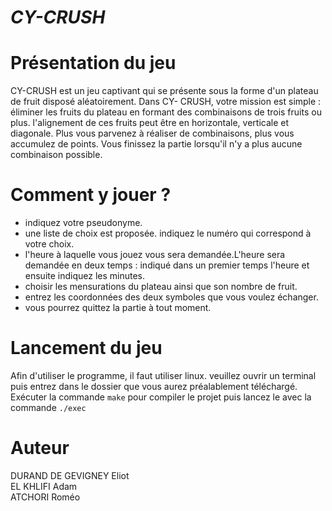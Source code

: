 # *************CY-CRUSH*************

# Présentation du jeu
 CY-CRUSH est un jeu captivant qui se présente sous la forme d'un plateau de fruit disposé aléatoirement.
 Dans CY- CRUSH, votre mission est simple : éliminer les fruits du plateau en formant des combinaisons de trois fruits ou plus.
 l'alignement de ces fruits peut être en horizontale, verticale et diagonale.
 Plus vous parvenez à réaliser de combinaisons, plus vous accumulez de points. 
 Vous finissez la partie lorsqu'il n'y a plus aucune combinaison possible.
 
 # Comment y jouer ?
 * indiquez votre pseudonyme.
 * une liste de choix est proposée. indiquez le numéro qui correspond à votre choix.  
 * l'heure à laquelle vous jouez vous sera demandée.L'heure sera demandée en deux temps : indiqué dans un premier temps l'heure et ensuite indiquez les minutes. 
 * choisir les mensurations du plateau ainsi que son nombre de fruit.
 * entrez les coordonnées des deux symboles que vous voulez échanger.
 * vous pourrez quittez la partie à tout moment.

# Lancement du jeu
Afin d'utiliser le programme, il faut utiliser linux. veuillez ouvrir un terminal puis entrez dans le dossier que vous aurez préalablement téléchargé. Exécuter la commande  <code>make</code> pour compiler le projet puis lancez le avec la commande <code>./exec</code>

# Auteur 
DURAND DE GEVIGNEY Eliot <br/>
EL KHLIFI Adam <br/>
ATCHORI Roméo <br/>

 
